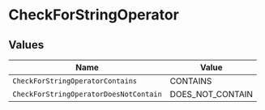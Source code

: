 # CheckForStringOperator


## Values

| Name                                   | Value                                  |
| -------------------------------------- | -------------------------------------- |
| `CheckForStringOperatorContains`       | CONTAINS                               |
| `CheckForStringOperatorDoesNotContain` | DOES_NOT_CONTAIN                       |